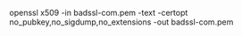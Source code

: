 openssl x509 -in badssl-com.pem -text -certopt no_pubkey,no_sigdump,no_extensions -out badssl-com.pem